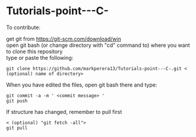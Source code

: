 # Tutorials-point---C-
  
  
To contribute: 
  
get git from https://git-scm.com/download/win  
open git bash (or change directory with "cd" command to) where you want to clone this repository  
type or paste the following:  

    git clone https://github.com/markperera13/Tutorials-point---C-.git < (optional) name of directory>  

When you have edited the files, open git bash there and type:  

    git commit -a -m ' <commit message> '  
    git push  

If structure has changed, remember to pull first  

    < (optional) "git fetch -all">  
    git pull  
